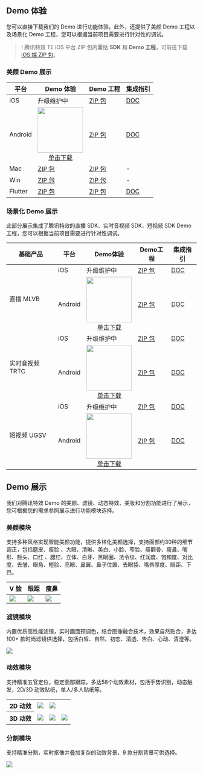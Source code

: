 <style>
.markdown-text-box table th,.markdown-text-box table td{text-align: center;}
.inbuttom{height: 30px;width: 120px;min-width: 24px;padding: 0 20px;background-color: #ffffff;color:#ffffff;border: 1px solid #00a4ff;line-height: 30px;text-align: center;display: inline-block;cursor: pointer;outline: 0 none;box-sizing: border-box;text-decoration: none;font-size: 12px;vertical-align: middle;white-space: nowrap;}
</style>
## Demo 体验

您可以直接下载我们的 Demo 进行功能体验。此外，还提供了美颜 Demo 工程以及场景化 Demo 工程，您可以根据当前项目需要进行针对性的调试。

>! 腾讯特效 TE iOS 平台 ZIP 包内囊括 **SDK** 和 **Demo 工程**，可前往下载 [iOS 端 ZIP 包](https://mediacloud-76607.gzc.vod.tencent-cloud.com/TencentEffect/iOS/latest/demo.zip)。

### 美颜 Demo 展示

<table>
<thead>
<tr>
<th>平台</th>
<th>Demo 体验 </th>
<th>Demo 工程</th>
<th>集成指引</th>
</tr>
</thead>
<tbody>
<tr>
<td>iOS</td>
<td>升级维护中</a></td>
<td> <a href="https://mediacloud-76607.gzc.vod.tencent-cloud.com/TencentEffect/iOS/latest/demo.zip">ZIP 包</a></td>
<td><a href="https://intl.cloud.tencent.com/document/product/1143/45384">DOC</a></td></tr>
<tr>
<td>Android</td>
<td align="center"><img src="https://qcloudimg.tencent-cloud.cn/raw/56c5bb85cb28e7a5e7a3db37156786b1.png" width=120><br><a href="https://dldir1.qq.com/hudongzhibo/xmagic/xmagic-demo-latest.apk">单击下载</a></td>
<td><a href="https://mediacloud-76607.gzc.vod.tencent-cloud.com/TencentEffect/Android/latest/xmagic_S1-04_android_latest.zip">ZIP 包</a></td>
<td><a href="https://intl.cloud.tencent.com/document/product/1143/45385">DOC</a></td></tr>
<tr>
<td>Mac</td>
<td> <a href=" https://mediacloud-76607.gzc.vod.tencent-cloud.com/TencentEffect/Mac/1.0.0/ipa.zip">ZIP 包</a></td>
<td><a href=" https://mediacloud-76607.gzc.vod.tencent-cloud.com/TencentEffect/Mac/1.0.0/simplecode.zip">ZIP 包</a></td>
<td>-</td></tr>
<tr>
<td>Win</td>
<td> <a href="https://mediacloud-76607.gzc.vod.tencent-cloud.com/TencentEffect/Windows/1.0.0/exe.zip">ZIP 包</a></td>
<td><a href="https://mediacloud-76607.gzc.vod.tencent-cloud.com/TencentEffect/Windows/1.0.0/XmagicDemo.zip">ZIP 包</a></td>
<td>-</td></tr>
<tr>
<td>Flutter</td>
<td> <a href="https://mediacloud-76607.gzc.vod.tencent-cloud.com/TencentEffect/Flutter/Latest/demo.zip">ZIP 包</a></td>
<td><a href="https://mediacloud-76607.gzc.vod.tencent-cloud.com/TencentEffect/Flutter/Latest/demo.zip">ZIP 包</a></td>
<td><a href="https://www.tencentcloud.com/document/product/1143/51222">DOC</a></td></tr>
<tr>
</tbody></table>

### 场景化 Demo 展示
此部分展示集成了腾讯特效的直播 SDK、实时音视频 SDK、短视频 SDK Demo 工程，您可以根据当前项目需要进行针对性调试。

<table>
<thead>
<tr>
<th>基础产品</th>
<th>平台 </th>
<th>Demo体验</th>
<th>Demo工程</th>
<th>集成指引</th>
</tr>
</thead>
<tbody>
<tr>
<td rowspan=2>直播 MLVB</td>
<td>iOS</td>
<td>升级维护中</td>
<td><a href="https://mediacloud-76607.gzc.vod.tencent-cloud.com/TencentEffect/iOS/latest/MLVB-API-Example.zip">ZIP 包</a></td>
<td><a href="https://intl.cloud.tencent.com/document/product/1143/45387">DOC</a></td>
</tr>
<td>Android</td>
<td align="center"><img src="https://qcloudimg.tencent-cloud.cn/raw/116845c46c3710a61e905ae4609c8128.png" width=120><br><a href="https://dldir1.qq.com/hudongzhibo/xmagic/MLVB_Example_latest.apk">单击下载</td>
<td><a href="https://mediacloud-76607.gzc.vod.tencent-cloud.com/TencentEffect/Android/latest/MLVB-API-Example_latest.zip">ZIP 包</a></td>
<td><a href="https://intl.cloud.tencent.com/document/product/1143/45388">DOC</a></td>
</tr>
<tr>
<td rowspan=2>实时音视频 TRTC</td>
<td>iOS</td>
<td>升级维护中</td>
<td><a href="https://mediacloud-76607.gzc.vod.tencent-cloud.com/TencentEffect/iOS/latest/TRTC-API-Example.zip">ZIP 包</a></td>
<td><a href="https://intl.cloud.tencent.com/document/product/1143/45390">DOC</a></td>
</tr>
<td>Android</td>
<td align="center"><img src="https://qcloudimg.tencent-cloud.cn/raw/b6d9e3b81e7e3c3b8acc99826d1125bd.png" width=120><br><a href="https://dldir1.qq.com/hudongzhibo/xmagic/TRTC-APP-2.4.2.322.apk">单击下载</td>
<td><a href="https://mediacloud-76607.gzc.vod.tencent-cloud.com/TencentEffect/Android/latest/TRTC-API-Example_latest.zip">ZIP 包</a></td>
<td><a href="https://intl.cloud.tencent.com/document/product/1143/45391">DOC</a></td></tr>
<tr>
<td rowspan=2>短视频 UGSV</td>
<td>iOS</td>
<td>升级维护中</td>
<td><a href="https://liteav.sdk.qcloud.com/download/latest/XiaoShiPin_UGC_iOS_latest.zip">ZIP 包</a></td>
<td><a href="https://intl.cloud.tencent.com/document/product/1143/45394">DOC</a></td>
</tr>
<td>Android</td>
<td align="center"><img src="https://qcloudimg.tencent-cloud.cn/raw/c64c2577d956d81cc50acb4547f8848f.png" width=120><br><a href="https://dldir1.qq.com/hudongzhibo/xmagic/UGSV-APP-2.4.2.322.apk">单击下载</td>
<td><a href="https://liteav.sdk.qcloud.com/download/latest/XiaoShiPin_UGC_Android_latest.zip">ZIP 包</a></td>
<td><a href="https://intl.cloud.tencent.com/document/product/1143/45395">DOC</a></td></tr>
</tbody></table>

## Demo 展示

我们对腾讯特效 Demo 的美颜、滤镜、动态特效、美妆和分割功能进行了展示，您可根据您的需求参照展示进行功能模块选择。

### 美颜模块

支持多种风格实现智能美颜功能，提供多样化美颜选择，支持面部约30种的细节调正，包括磨皮、瘦脸 、大眼、清晰、美白、小脸、窄脸、瘦颧骨、瘦鼻、嘴形、额头、口红 、腮红、立体、白牙、黑眼圈、法令纹、红润度、饱和度、对比度、去皱、眼角、短脸、亮眼、鼻翼、鼻子位置、去眼袋、嘴唇厚度、眼距、下巴。

<table>
<thead>
<tr>
<th>V 脸</th>
<th>眼距</th>
<th>瘦鼻</th>
</tr>
</thead>
<tbody><tr>
<td><img src="https://tencentcloud-76607.gzc.vod.tencent-cloud.com/international/te/vface.gif"></td>
<td><img src="https://tencentcloud-76607.gzc.vod.tencent-cloud.com/international/te/eyes.gif"></td>
<td><img src="https://tencentcloud-76607.gzc.vod.tencent-cloud.com/international/te/nose.gif"></td>
</tr>
</tbody></table>



### 滤镜模块

内置优质高性能滤镜，实时画面预调色，结合图像融合技术，效果自然贴合，多达 100+ 款时尚滤镜供选择，包括白皙、自然、初恋、清透、告白、心动、清澄等。

![](https://tencentcloud-76607.gzc.vod.tencent-cloud.com/international/te/filter.gif)


### 动效模块

支持精准五官定位，稳定面部跟踪，多达58个动效素材，包括手势识别，动态触发，2D/3D  动效贴纸，单人/多人贴纸等。

<table>
<tr>
<th colspan=4 align="center">2D 动效</th>
<td align="center"><img src="https://tencentcloud-76607.gzc.vod.tencent-cloud.com/international/te/2D_motion_1.gif"></td>
<td><img src="https://tencentcloud-76607.gzc.vod.tencent-cloud.com/international/te/2D_motion_2.gif"></td>
</tr>
<tr>
<th colspan=4 align="center">3D 动效</th>
<td align="center"><img src="https://tencentcloud-76607.gzc.vod.tencent-cloud.com/international/te/3D_motion_1.gif"></td>
<td><img src="https://tencentcloud-76607.gzc.vod.tencent-cloud.com/international/te/3D_motion_2.gif"></td>
<td><img src="https://tencentcloud-76607.gzc.vod.tencent-cloud.com/international/te/3D_motion_3.gif"></td>
</tr>
</tbody></table>

### 分割模块

支持精准分割，实时抠像并叠加复杂的动效背景，9 款分割背景可供选择。

![](https://tencentcloud-76607.gzc.vod.tencent-cloud.com/international/te/splite.gif)
